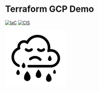 # Terraform GCP Demo


[![IaC](https://app.demo.soluble.cloud/api/v1/public/badges/dad26c39-303c-47d3-9e7a-d4628354b76c.svg)](https://app.demo.soluble.cloud/repos/details/github.com/insecurecorp/terraform-gcp)  [![CIS](https://app.demo.soluble.cloud/api/v1/public/badges/3b319835-90f8-4c55-b815-339d8756d97c.svg)](https://app.demo.soluble.cloud/repos/details/github.com/insecurecorp/terraform-gcp)  

![demo](.images/sad-cloud.png)

